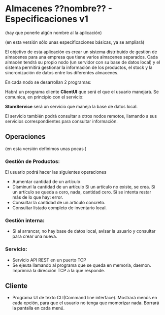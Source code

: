 # Almacenes ??nombre?? -  Especificaciones v1
(hay que ponerle algún nombre al la aplicación)

(en esta versión sólo unas especificaciones básicas, ya se ampliará)

El objetivo de esta aplicación es crear un sistema distribuido de gestión de almacenes para una empresa que tiene varios almacenes separados. Cada almacén tendrá su propio nodo (un servidor con su base de datos local) y el sistema permitirá gestionar la información de los productos, el stock y la sincronización de datos entre los 
diferentes almacenes.

En cada nodo se desarrollan 2 programas:

Habrá un programa cliente __ClientUI__ que será el que el usuario manejará. Se comunica, en principio con el servicio:

__StoreService__ será un servicio que maneja la base de datos local.

El servicio también podrá consultar a otros nodos remotos, llamando a sus servicios correspondientes para consultar información. 

## Operaciones
(en esta versión definimos unas pocas )
### Gestión de Productos:
El usuario podrá hacer las siguientes operaciones
 - Aumentar cantidad de un artículo
 - Disminuri la cantidad de un artículo
 Si un artículo no existe, se crea.
 Si un artículo se queda a cero, nada, cantidad cero.
 Si se intenta restar más de lo que hay: error.
 - Consultar la cantidad de un artículo concreto.
 - Consultar listado completo de inventario local.

### Gestión interna:
 - Si al arrancar, no hay base de datos local, avisar la usuario y consultar para crear una nueva.


### Servicio:
- Servicio API REST en un puerto TCP
- Se ejeuta llamando al programa que se queda en memoria, daemon. Imprimirá la dirección TCP a la que responde.

## Cliente
- Programa UI de texto CLI(Command line interface). Mostrará menús en cada opción, para que el usuario no tenga que momorizar nada. Borrará la pantalla en cada menú.
